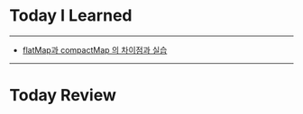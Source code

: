 # Today I Learned

---

- [flatMap과 compactMap 의 차이점과 실습](https://github.com/VincentGeranium/Swift-Study/tree/master/flatmap.playground)

---

# Today Review
